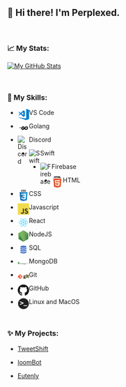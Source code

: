 ## 👋 Hi there! I'm Perplexed.

<br>

### 📈 My Stats:

[![My GitHub Stats](https://github-readme-stats.vercel.app/api?username=zobos&hide=stars&count_private=true&show_icons=true)](https://github-readme-stats.vercel.app/api?username=zobos&hide=stars&count_private=true&show_icons=true)

<br>

### 📖 My Skills:

* <img align="left" alt="Visual Studio Code" width="26px" src="https://raw.githubusercontent.com/github/explore/80688e429a7d4ef2fca1e82350fe8e3517d3494d/topics/visual-studio-code/visual-studio-code.png" /> VS Code

* <img align="left" alt="Go" width="26px" src="https://raw.githubusercontent.com/github/explore/80688e429a7d4ef2fca1e82350fe8e3517d3494d/topics/go/go.png" /> Golang

* <img align="left" alt="Discord" width="26px" src="https://e7.pngegg.com/pngimages/982/507/png-clipart-discord-logo-discord-teamspeak-computer-icons-logo-game-buttorn-miscellaneous-video-game.png" /> Discord

* <img align="left" alt="Swift" width="26px" src="https://e7.pngegg.com/pngimages/262/885/png-clipart-swift-programming-language-apple-natural-ecological-food-logo-templates-angle-orange-thumbnail.png" /> Swift

* <img align="left" alt="Firebase" width="26px" src="https://e7.pngegg.com/pngimages/876/977/png-clipart-yellow-folder-firebase-cloud-messaging-computer-icons-google-cloud-messaging-angularjs-github-angle-triangle-thumbnail.png" /> Firebase

* <img align="left" alt="HTML5" width="26px" src="https://raw.githubusercontent.com/github/explore/80688e429a7d4ef2fca1e82350fe8e3517d3494d/topics/html/html.png" /> HTML

* <img align="left" alt="CSS3" width="26px" src="https://raw.githubusercontent.com/github/explore/80688e429a7d4ef2fca1e82350fe8e3517d3494d/topics/css/css.png" /> CSS

* <img align="left" alt="JavaScript" width="26px" src="https://raw.githubusercontent.com/github/explore/80688e429a7d4ef2fca1e82350fe8e3517d3494d/topics/javascript/javascript.png" /> Javascript

* <img align="left" alt="React" width="26px" src="https://raw.githubusercontent.com/github/explore/80688e429a7d4ef2fca1e82350fe8e3517d3494d/topics/react/react.png" /> React

* <img align="left" alt="Node.js" width="26px" src="https://raw.githubusercontent.com/github/explore/80688e429a7d4ef2fca1e82350fe8e3517d3494d/topics/nodejs/nodejs.png" /> NodeJS

* <img align="left" alt="SQL" width="26px" src="https://raw.githubusercontent.com/github/explore/80688e429a7d4ef2fca1e82350fe8e3517d3494d/topics/sql/sql.png" /> SQL

* <img align="left" alt="MongoDB" width="26px" src="https://raw.githubusercontent.com/github/explore/80688e429a7d4ef2fca1e82350fe8e3517d3494d/topics/mongodb/mongodb.png" /> MongoDB

* <img align="left" alt="Git" width="26px" src="https://raw.githubusercontent.com/github/explore/80688e429a7d4ef2fca1e82350fe8e3517d3494d/topics/git/git.png" /> Git

* <img align="left" alt="GitHub" width="26px" src="https://raw.githubusercontent.com/github/explore/78df643247d429f6cc873026c0622819ad797942/topics/github/github.png" /> GitHub

* <img align="left" alt="" width="26px" src="https://raw.githubusercontent.com/github/explore/80688e429a7d4ef2fca1e82350fe8e3517d3494d/topics/terminal/terminal.png" /> Linux and MacOS

<br />

### ✨ My Projects:

* <img align="left" alt="" width="26px" src="https://res.cloudinary.com/dat3rkiml/image/upload/v1594812227/logo.png" /> [TweetShift](https://tweetshift.com)

* <img align="left" alt="" width="26px" src="https://res.cloudinary.com/dat3rkiml/image/upload/v1594939073/HBS/loomBot-logo%20%281%29/profile.png" /> [loomBot](https://loom.crd.co)

* <img align="left" alt="" width="26px" src="https://res.cloudinary.com/dat3rkiml/image/upload/v1596644598/Eutenly/avatar.png" /> [Eutenly](https://github.com/eutenly)